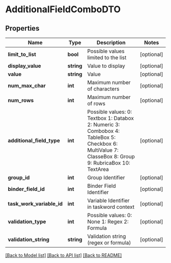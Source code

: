 # AdditionalFieldComboDTO

## Properties
Name | Type | Description | Notes
------------ | ------------- | ------------- | -------------
**limit_to_list** | **bool** | Possible values ​​limited to the list | [optional] 
**display_value** | **string** | Value to display | [optional] 
**value** | **string** | Value | [optional] 
**num_max_char** | **int** | Maximum number of characters | [optional] 
**num_rows** | **int** | Maximum number of rows | [optional] 
**additional_field_type** | **int** | Possible values:  0: Textbox  1: Databox  2: Numeric  3: Combobox  4: TableBox  5: Checkbox  6: MultiValue  7: ClasseBox  8: Group  9: RubricaBox  10: TextArea | [optional] 
**group_id** | **int** | Group Identifier | [optional] 
**binder_field_id** | **int** | Binder Field Identifier | [optional] 
**task_work_variable_id** | **int** | Variable Identifier in taskword context | [optional] 
**validation_type** | **int** | Possible values:  0: None  1: Regex  2: Formula | [optional] 
**validation_string** | **string** | Validation string (regex or formula) | [optional] 

[[Back to Model list]](../README.md#documentation-for-models) [[Back to API list]](../README.md#documentation-for-api-endpoints) [[Back to README]](../README.md)


